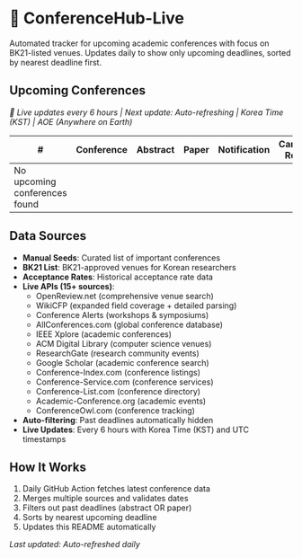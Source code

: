# 📅 ConferenceHub-Live

Automated tracker for upcoming academic conferences with focus on BK21-listed venues. Updates daily to show only upcoming deadlines, sorted by nearest deadline first.

## Upcoming Conferences
*🔄 Live updates every 6 hours | Next update: Auto-refreshing | Korea Time (KST) | AOE (Anywhere on Earth)*

<!-- BEGIN:UPCOMING-CONFS -->
| # | Conference | Abstract | Paper | Notification | Camera-Ready | Event | Location | Website | Acceptance | Tags |
|---|---|---|---|---|---|---|---|---|---|---|
| No upcoming conferences found | | | | | | | | | | |
<!-- END:UPCOMING-CONFS -->

## Data Sources
- **Manual Seeds**: Curated list of important conferences
- **BK21 List**: BK21-approved venues for Korean researchers  
- **Acceptance Rates**: Historical acceptance rate data
- **Live APIs (15+ sources)**: 
  - OpenReview.net (comprehensive venue search)
  - WikiCFP (expanded field coverage + detailed parsing)
  - Conference Alerts (workshops & symposiums)
  - AllConferences.com (global conference database)
  - IEEE Xplore (academic conferences)
  - ACM Digital Library (computer science venues)
  - ResearchGate (research community events)
  - Google Scholar (academic conference search)
  - Conference-Index.com (conference listings)
  - Conference-Service.com (conference services)
  - Conference-List.com (conference directory)
  - Academic-Conference.org (academic events)
  - ConferenceOwl.com (conference tracking)
- **Auto-filtering**: Past deadlines automatically hidden
- **Live Updates**: Every 6 hours with Korea Time (KST) and UTC timestamps

## How It Works
1. Daily GitHub Action fetches latest conference data
2. Merges multiple sources and validates dates
3. Filters out past deadlines (abstract OR paper)
4. Sorts by nearest upcoming deadline
5. Updates this README automatically

*Last updated: Auto-refreshed daily*
